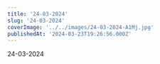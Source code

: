 ```yaml
---
title: '24-03-2024'
slug: '24-03-2024'
coverImage: '../../images/24-03-2024-A1Mj.jpg'
publishedAt: '2024-03-23T19:26:56.000Z'
---
```


24-03-2024